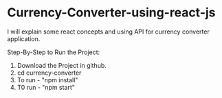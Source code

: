 # Currency-Converter-using-react-js
I will explain some react concepts and using API for currency converter application.

Step-By-Step to Run the Project:
1. Download the Project in github.
2. cd currency-converter
3. To run - "npm install"
4. T0 run - "npm start"
